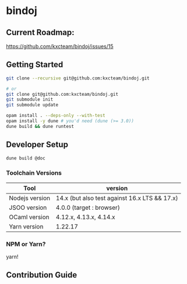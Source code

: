 # bindoj

## Current Roadmap:

https://github.com/kxcteam/bindoj/issues/15

## Getting Started

```bash
git clone --recursive git@github.com:kxcteam/bindoj.git

# or
git clone git@github.com:kxcteam/bindoj.git
git submodule init
git submodule update
```

```bash
opam install . --deps-only --with-test
opam install -y dune # you'd need (dune (>= 3.0))
dune build && dune runtest
```

## Developer Setup

```bash
dune build @doc
```

### Toolchain Versions

Tool | version
-----|-------
Nodejs version | 14.x (but also test against 16.x LTS && 17.x)
JSOO version | 4.0.0 (target : browser)
OCaml version | 4.12.x, 4.13.x, 4.14.x
Yarn version | 1.22.17

### NPM or Yarn?

yarn!

## Contribution Guide 
